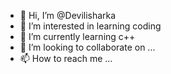 - 👋 Hi, I’m @Devilisharka
- 👀 I’m interested in learning coding
- 🌱 I’m currently learning c++
- 💞️ I’m looking to collaborate on ...
- 📫 How to reach me ...

<!---
Devilisharka/Devilisharka is a ✨ special ✨ repository because its `README.md` (this file) appears on your GitHub profile.
You can click the Preview link to take a look at your changes.
--->
